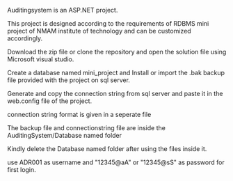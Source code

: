 Auditingsystem is an ASP.NET project.

This project is designed according to the requirements of RDBMS mini project of NMAM institute of technology and can be customized accordingly.

Download the zip file or clone the repository and open the solution file using Microsoft visual studio.

Create a database named mini_project and Install or import the .bak backup file provided with the project on sql server.

Generate and copy the connection string from sql server and paste it in the web.config file of the project.

connection string format is given in a seperate file

The backup file and connectionstring file are inside the AuditingSystem/Database named folder

Kindly delete the Database named folder after using the files inside it.

use ADR001 as username and "12345@aA" or "12345@sS" as password for first login.

